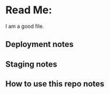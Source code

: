# Read Me:

I am a good file. 

## Deployment notes

## Staging notes

## How to use this repo notes
